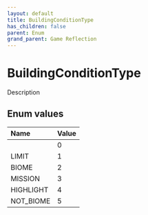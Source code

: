 ```yaml
---
layout: default
title: BuildingConditionType
has_children: false
parent: Enum
grand_parent: Game Reflection
---
```

# BuildingConditionType
Description 

## Enum values

| Name | Value |
|:----------|:--------------|
|  | 0 |
| LIMIT | 1 |
| BIOME | 2 |
| MISSION | 3 |
| HIGHLIGHT | 4 |
| NOT_BIOME | 5 |

